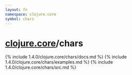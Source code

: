 ```yaml
---
layout: fn
namespace: clojure.core
symbol: chars
---
```


# [clojure.core](../)/chars

{% include 1.4.0/clojure.core/chars/docs.md %}
{% include 1.4.0/clojure.core/chars/examples.md %}
{% include 1.4.0/clojure.core/chars/src.md %}

